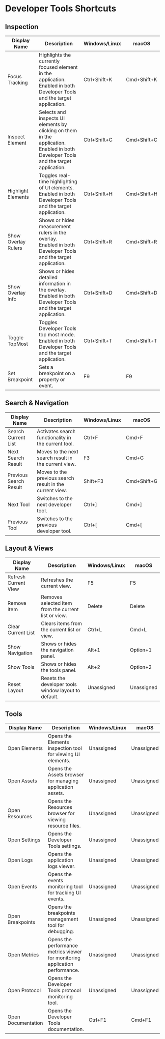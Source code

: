 # Developer Tools Shortcuts

## Inspection

| Display Name | Description | Windows/Linux | macOS |
|--------------|-------------|---------------|-------|
| Focus Tracking | Highlights the currently focused element in the application.<br>Enabled in both Developer Tools and the target application. | Ctrl+Shift+K | Cmd+Shift+K |
| Inspect Element | Selects and inspects UI elements by clicking on them in the application.<br>Enabled in both Developer Tools and the target application. | Ctrl+Shift+C | Cmd+Shift+C |
| Highlight Elements | Toggles real-time highlighting of UI elements.<br>Enabled in both Developer Tools and the target application. | Ctrl+Shift+H | Cmd+Shift+H |
| Show Overlay Rulers | Shows or hides measurement rulers in the overlay.<br>Enabled in both Developer Tools and the target application. | Ctrl+Shift+R | Cmd+Shift+R |
| Show Overlay Info | Shows or hides detailed information in the overlay.<br>Enabled in both Developer Tools and the target application. | Ctrl+Shift+D | Cmd+Shift+D |
| Toggle TopMost | Toggles Developer Tools top most mode.<br>Enabled in both Developer Tools and the target application. | Ctrl+Shift+T | Cmd+Shift+T |
| Set Breakpoint | Sets a breakpoint on a property or event. | F9 | F9 |

## Search & Navigation

| Display Name | Description | Windows/Linux | macOS |
|--------------|-------------|---------------|-------|
| Search Current List | Activates search functionality in the current tool. | Ctrl+F | Cmd+F |
| Next Search Result | Moves to the next search result in the current view. | F3 | Cmd+G |
| Previous Search Result | Moves to the previous search result in the current view. | Shift+F3 | Cmd+Shift+G |
| Next Tool | Switches to the next developer tool. | Ctrl+] | Cmd+] |
| Previous Tool | Switches to the previous developer tool. | Ctrl+[ | Cmd+[ |

## Layout & Views

| Display Name | Description | Windows/Linux | macOS |
|--------------|-------------|---------------|-------|
| Refresh Current View | Refreshes the current view. | F5 | F5 |
| Remove Item | Removes selected item from the current list or view. | Delete | Delete |
| Clear Current List | Clears items from the current list or view. | Ctrl+L | Cmd+L |
| Show Navigation | Shows or hides the navigation panel. | Alt+1 | Option+1 |
| Show Tools | Shows or hides the tools panel. | Alt+2 | Option+2 |
| Reset Layout | Resets the developer tools window layout to default. | Unassigned | Unassigned |

## Tools

| Display Name | Description | Windows/Linux | macOS |
|--------------|-------------|---------------|-------|
| Open Elements | Opens the Elements inspection tool for viewing UI elements. | Unassigned | Unassigned |
| Open Assets | Opens the Assets browser for managing application assets. | Unassigned | Unassigned |
| Open Resources | Opens the Resources browser for viewing resource files. | Unassigned | Unassigned |
| Open Settings | Opens the Developer Tools settings. | Unassigned | Unassigned |
| Open Logs | Opens the application logs viewer. | Unassigned | Unassigned |
| Open Events | Opens the events monitoring tool for tracking UI events. | Unassigned | Unassigned |
| Open Breakpoints | Opens the breakpoints management tool for debugging. | Unassigned | Unassigned |
| Open Metrics | Opens the performance metrics viewer for monitoring application performance. | Unassigned | Unassigned |
| Open Protocol | Opens the Developer Tools protocol monitoring tool. | Unassigned | Unassigned |
| Open Documentation | Opens the Developer Tools documentation. | Ctrl+F1 | Cmd+F1 |
